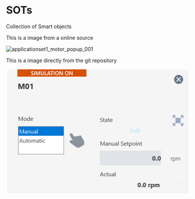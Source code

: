 # SOTs
Collection of Smart objects


This is a image from a online source

![applicationset1_motor_popup_001](https://user-images.githubusercontent.com/92161703/136555717-930d7b3f-a665-448a-95f9-b577e03dabfe.png)

This is a image directly from the git repository

![Image](applicationset1_motor_popup_001.png)
